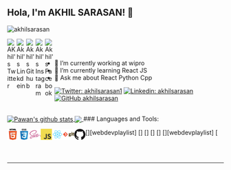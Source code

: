   ## Hola, I'm AKHIL SARASAN!  👋

<p align="left"> <img src="https://komarev.com/ghpvc/?username=akhilsarasan&label=Views&color=blue&style=plastic" alt="akhilsarasan" /> </p>
<a href="https://twitter.com/akhilsarasan1">
  
  <img align="left" alt="AKhil's Twitter" width="22px" src="https://cdn.jsdelivr.net/npm/simple-icons@v3/icons/twitter.svg" />
</a>
<a href="https://linkedin.com/in/akhilsarasan/">
  <img align="left" alt="Akhil's Linkdein" width="22px" src="https://cdn.jsdelivr.net/npm/simple-icons@v3/icons/linkedin.svg" />
</a>
<a href="https://github.com/akhilsarasan">
  <img align="left" alt="Akhil's Github" width="22px" src="https://cdn.jsdelivr.net/npm/simple-icons@v3/icons/github.svg" />
</a>

<a href="https://www.instagram.com/__akh_s__/">
  <img align="left" alt="Akhil's Instagram" width="22px" src="https://cdn.jsdelivr.net/npm/simple-icons@v3/icons/instagram.svg" />
</a>
<a href="https://www.facebook.com/akhilsarasan0/">
  <img align="left" alt="Akhil's Facebook" width="22px" src="https://cdn.jsdelivr.net/npm/simple-icons@v3/icons/facebook.svg" />
</a>

<br/>
<br/>

- 🔭 I’m currently working at wipro
- 🌱 I’m currently learning React JS
- 💬 Ask me about React Python Cpp

<!-- - 👯 I’m looking to collaborate on ...
- 🤔 I’m looking for help with ..
- 📫 How to reach me: ...
- 😄 Pronouns: ...
- ⚡ Fun fact: ...-->

[![Twitter: akhilsarasan1](https://img.shields.io/twitter/follow/akhilsarasan?style=social)](https://twitter.com/akhilsarasan1)
[![Linkedin: akhilsarasan](https://img.shields.io/badge/-akhilsarasan-blue?style=flat-square&logo=Linkedin&logoColor=white&link=https://www.linkedin.com/in/akhilsarasan/)](https://www.linkedin.com/in/akhilsarasan/)
[![GitHub akhilsarasan](https://img.shields.io/github/followers/akhilsarasan?label=follow&style=social)](https://github.com/akhilsarasan)
<br/>
<br/>

<a href="https://github.com/akhilsarasan">
 <img align="center" src="https://github-readme-stats.vercel.app/api?username=akhilsarasan&show_icons=true&theme=light&line_height=27" alt="Pawan's github stats"/>
</a>
<a href="https://github.com/akhilsarasan">
  <img align="center" src="https://github-readme-stats.vercel.app/api/top-langs/?username=akhilsarasan&theme=light&hide_langs_below=1" />
</a>
### Languages and Tools:

[<img align="left" alt="HTML5" width="26px" src="https://raw.githubusercontent.com/github/explore/80688e429a7d4ef2fca1e82350fe8e3517d3494d/topics/html/html.png" />][webdevplaylist]
[<img align="left" alt="CSS3" width="26px" src="https://raw.githubusercontent.com/github/explore/80688e429a7d4ef2fca1e82350fe8e3517d3494d/topics/css/css.png" />]
[<img align="left" alt="Sass" width="26px" src="https://raw.githubusercontent.com/github/explore/80688e429a7d4ef2fca1e82350fe8e3517d3494d/topics/sass/sass.png" />]
[<img align="left" alt="JavaScript" width="26px" src="https://raw.githubusercontent.com/github/explore/80688e429a7d4ef2fca1e82350fe8e3517d3494d/topics/javascript/javascript.png" />]
[<img align="left" alt="React" width="26px" src="https://raw.githubusercontent.com/github/explore/80688e429a7d4ef2fca1e82350fe8e3517d3494d/topics/react/react.png" />]
[<img align="left" alt="Git" width="26px" src="https://raw.githubusercontent.com/github/explore/80688e429a7d4ef2fca1e82350fe8e3517d3494d/topics/git/git.png" />][webdevplaylist]
[<img align="left" alt="GitHub" width="26px" src="https://raw.githubusercontent.com/github/explore/78df643247d429f6cc873026c0622819ad797942/topics/github/github.png" />

<br />
<br />

---
